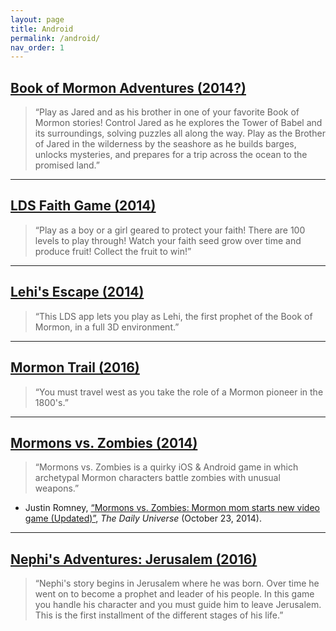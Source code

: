 ```yaml
---
layout: page
title: Android
permalink: /android/
nav_order: 1
---
```


## [Book of Mormon Adventures (2014?)](https://play.google.com/store/apps/details?id=com.tegtap.bom1)

> “Play as Jared and as his brother in one of your favorite Book of Mormon stories! Control Jared as he explores the Tower of Babel and its surroundings, solving puzzles all along the way. Play as the Brother of Jared in the wilderness by the seashore as he builds barges, unlocks mysteries, and prepares for a trip across the ocean to the promised land.”

---

## [LDS Faith Game (2014)](https://play.google.com/store/apps/details?id=com.thehyzercompanyllc.ldsfaithgame)

> “Play as a boy or a girl geared to protect your faith! There are 100 levels to play through! Watch your faith seed grow over time and produce fruit! Collect the fruit to win!”

---

## [Lehi's Escape (2014)](https://play.google.com/store/apps/details?id=com.thehyzercompanyllc.lehisescape)

> “This LDS app lets you play as Lehi, the first prophet of the Book of Mormon, in a full 3D environment.”

---

## [Mormon Trail (2016)](https://play.google.com/store/apps/details?id=com.sub6resources.westwardho)

> “You must travel west as you take the role of a Mormon pioneer in the 1800's.”

 ---

## [Mormons vs. Zombies (2014)](https://www.facebook.com/MormonsvsZombies)

> “Mormons vs. Zombies is a quirky iOS & Android game in which archetypal Mormon characters battle zombies with unusual weapons.”

- Justin Romney, [“Mormons vs. Zombies: Mormon mom starts new video game (Updated)”](http://universe.byu.edu/2014/10/23/mormons-vs-zombies/), _The Daily Universe_ (October 23, 2014).

 ---

## [Nephi's Adventures: Jerusalem (2016)](https://play.google.com/store/apps/details?id=com.akahatastudios.ladn)

> “Nephi's story begins in Jerusalem where he was born. Over time he went on to become a prophet and leader of his people. In this game you handle his character and you must guide him to leave Jerusalem. This is the first installment of the different stages of his life.”
